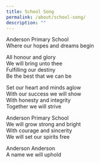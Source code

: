 ```yaml
---
title: School Song
permalink: /about/school-song/
description: ""
---
```


<p>Anderson Primary School<br />Where our hopes and dreams begin</p>
<p>All honour and glory<br />We will bring unto thee<br />Fulfilling our destiny<br />Be the best that we can be</p>
<p>Set our heart and minds aglow<br />With our success we will show<br />With honesty and integrity<br />Together we will strive</p>
<p>Anderson Primary School<br />We will grow strong and bright<br />With courage and sincerity<br />We will set our spirits free</p>
<p>Anderson Anderson<br />A name we will uphold</p>